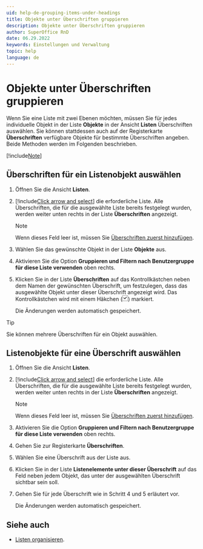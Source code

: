```yaml
---
uid: help-de-grouping-items-under-headings
title: Objekte unter Überschriften gruppieren
description: Objekte unter Überschriften gruppieren
author: SuperOffice RnD
date: 06.29.2022
keywords: Einstellungen und Verwaltung
topic: help
language: de
---
```


# Objekte unter Überschriften gruppieren

Wenn Sie eine Liste mit zwei Ebenen möchten, müssen Sie für jedes individuelle Objekt in der Liste **Objekte** in der Ansicht **Listen** Überschriften auswählen. Sie können stattdessen auch auf der Registerkarte **Überschriften** verfügbare Objekte für bestimmte Überschriften angeben. Beide Methoden werden im Folgenden beschrieben.

[!include[Note](../includes/note-minimum-list-items.md)]

## Überschriften für ein Listenobjekt auswählen

1. Öffnen Sie die Ansicht **Listen**.

2. [!include[Click arrow and select](../includes/expand-list.md)] die erforderliche Liste. Alle Überschriften, die für die ausgewählte Liste bereits festgelegt wurden, werden weiter unten rechts in der Liste **Überschriften** angezeigt.

    > [!NOTE]
    > Wenn dieses Feld leer ist, müssen Sie [Überschriften zuerst hinzufügen][1].

3. Wählen Sie das gewünschte Objekt in der Liste **Objekte** aus.

4. Aktivieren Sie die Option **Gruppieren und Filtern nach Benutzergruppe für diese Liste verwenden** oben rechts.

5. Klicken Sie in der Liste **Überschriften** auf das Kontrollkästchen neben dem Namen der gewünschten Überschrift, um festzulegen, dass das ausgewählte Objekt unter dieser Überschrift angezeigt wird. Das Kontrollkästchen wird mit einem Häkchen (![Symbol][img1]) markiert.

    Die Änderungen werden automatisch gespeichert.

> [!TIP]
> Sie können mehrere Überschriften für ein Objekt auswählen.

## Listenobjekte für eine Überschrift auswählen

1. Öffnen Sie die Ansicht **Listen**.

2. [!include[Click arrow and select](../includes/expand-list.md)] die erforderliche Liste. Alle Überschriften, die für die ausgewählte Liste bereits festgelegt wurden, werden weiter unten rechts in der Liste **Überschriften** angezeigt.

    > [!NOTE]
    > Wenn dieses Feld leer ist, müssen Sie [Überschriften zuerst hinzufügen][1].

3. Aktivieren Sie die Option **Gruppieren und Filtern nach Benutzergruppe für diese Liste verwenden** oben rechts.

4. Gehen Sie zur Registerkarte **Überschriften**.

5. Wählen Sie eine Überschrift aus der Liste aus.

6. Klicken Sie in der Liste **Listenelemente unter dieser Überschrift** auf das Feld neben jedem Objekt, das unter der ausgewählten Überschrift sichtbar sein soll.

7. Gehen Sie für jede Überschrift wie in Schritt 4 und 5 erläutert vor.

    Die Änderungen werden automatisch gespeichert.

## Siehe auch

* [Listen organisieren][2].

<!-- Referenced links -->
[1]: adding-headings.md
[2]: index.md

<!-- Referenced images -->
[img1]: ../../../../../media/icons/btn-selected.png
